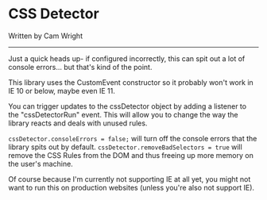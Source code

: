 # CSS Detector
Written by Cam Wright

----
Just a quick heads up- if configured incorrectly, this can spit out a lot of console errors... but that's kind of the point.

This library uses the CustomEvent constructor so it probably won't work in IE 10 or below, maybe even IE 11.

You can trigger updates to the cssDetector object by adding a listener to the "cssDetectorRun" event. This will allow you to change the way the library reacts and deals with unused rules.

`cssDetector.consoleErrors = false;` will turn off the console errors that the library spits out by default.
`cssDetector.removeBadSelectors = true` will remove the CSS Rules from the DOM and thus freeing up more memory on the user's machine.

Of course because I'm currently not supporting IE at all yet, you might not want to run this on production websites (unless you're also not support IE).
